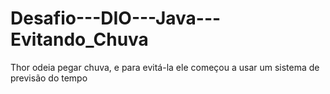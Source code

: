 # Desafio---DIO---Java---Evitando_Chuva
Thor odeia pegar chuva, e para evitá-la ele começou a usar um sistema de previsão do tempo
